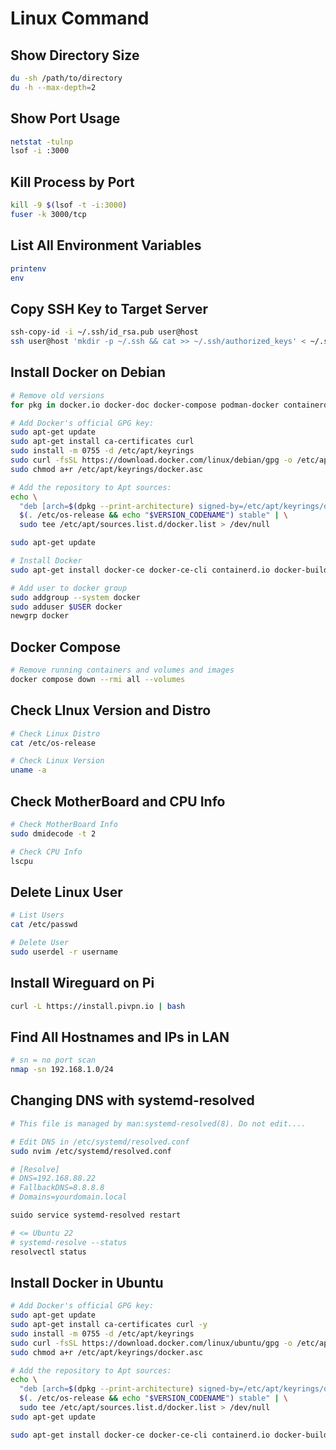 # Linux Command

## Show Directory Size

```bash
du -sh /path/to/directory
du -h --max-depth=2
```

## Show Port Usage

```bash
netstat -tulnp
lsof -i :3000
```

## Kill Process by Port

```bash
kill -9 $(lsof -t -i:3000)
fuser -k 3000/tcp
```

## List All Environment Variables

```bash
printenv
env
```

## Copy SSH Key to Target Server

```bash
ssh-copy-id -i ~/.ssh/id_rsa.pub user@host
ssh user@host 'mkdir -p ~/.ssh && cat >> ~/.ssh/authorized_keys' < ~/.ssh/id_rsa.pub
```

## Install Docker on Debian

```bash
# Remove old versions
for pkg in docker.io docker-doc docker-compose podman-docker containerd runc; do sudo apt-get remove $pkg; done

# Add Docker's official GPG key:
sudo apt-get update
sudo apt-get install ca-certificates curl
sudo install -m 0755 -d /etc/apt/keyrings
sudo curl -fsSL https://download.docker.com/linux/debian/gpg -o /etc/apt/keyrings/docker.asc
sudo chmod a+r /etc/apt/keyrings/docker.asc

# Add the repository to Apt sources:
echo \
  "deb [arch=$(dpkg --print-architecture) signed-by=/etc/apt/keyrings/docker.asc] https://download.docker.com/linux/debian \
  $(. /etc/os-release && echo "$VERSION_CODENAME") stable" | \
  sudo tee /etc/apt/sources.list.d/docker.list > /dev/null

sudo apt-get update

# Install Docker
sudo apt-get install docker-ce docker-ce-cli containerd.io docker-buildx-plugin docker-compose-plugin

# Add user to docker group
sudo addgroup --system docker
sudo adduser $USER docker
newgrp docker
```

## Docker Compose

```bash
# Remove running containers and volumes and images
docker compose down --rmi all --volumes
```

## Check LInux Version and Distro

```bash
# Check Linux Distro
cat /etc/os-release

# Check Linux Version
uname -a
```

## Check MotherBoard and CPU Info

```bash
# Check MotherBoard Info
sudo dmidecode -t 2

# Check CPU Info
lscpu
```

## Delete Linux User

```bash
# List Users
cat /etc/passwd

# Delete User
sudo userdel -r username
```

## Install Wireguard on Pi

```bash
curl -L https://install.pivpn.io | bash
```

## Find All Hostnames and IPs in LAN

```bash
# sn = no port scan
nmap -sn 192.168.1.0/24
```

## Changing DNS with systemd-resolved

```bash
# This file is managed by man:systemd-resolved(8). Do not edit....

# Edit DNS in /etc/systemd/resolved.conf
sudo nvim /etc/systemd/resolved.conf

# [Resolve]
# DNS=192.168.88.22
# FallbackDNS=8.8.8.8
# Domains=yourdomain.local

suido service systemd-resolved restart

# <= Ubuntu 22
# systemd-resolve --status
resolvectl status
```

## Install Docker in Ubuntu

```bash
# Add Docker's official GPG key:
sudo apt-get update
sudo apt-get install ca-certificates curl -y
sudo install -m 0755 -d /etc/apt/keyrings
sudo curl -fsSL https://download.docker.com/linux/ubuntu/gpg -o /etc/apt/keyrings/docker.asc
sudo chmod a+r /etc/apt/keyrings/docker.asc

# Add the repository to Apt sources:
echo \
  "deb [arch=$(dpkg --print-architecture) signed-by=/etc/apt/keyrings/docker.asc] https://download.docker.com/linux/ubuntu \
  $(. /etc/os-release && echo "$VERSION_CODENAME") stable" | \
  sudo tee /etc/apt/sources.list.d/docker.list > /dev/null
sudo apt-get update

sudo apt-get install docker-ce docker-ce-cli containerd.io docker-buildx-plugin docker-compose-plugin -y
```
